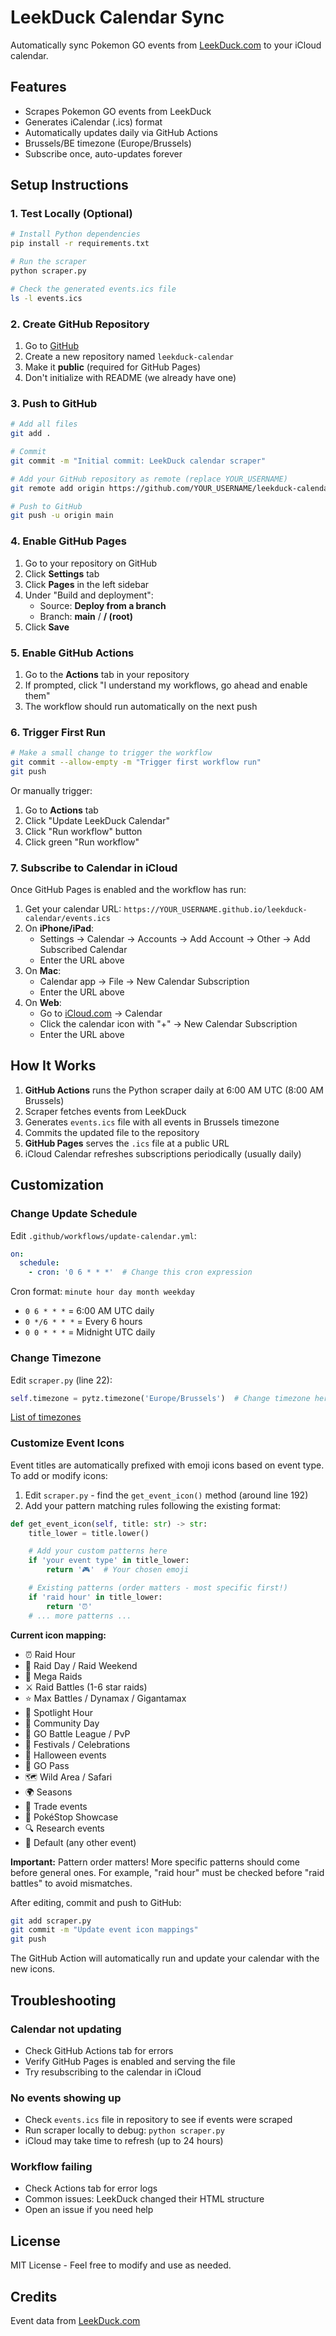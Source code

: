 # LeekDuck Calendar Sync

Automatically sync Pokemon GO events from [LeekDuck.com](https://leekduck.com/events/) to your iCloud calendar.

## Features

- Scrapes Pokemon GO events from LeekDuck
- Generates iCalendar (.ics) format
- Automatically updates daily via GitHub Actions
- Brussels/BE timezone (Europe/Brussels)
- Subscribe once, auto-updates forever

## Setup Instructions

### 1. Test Locally (Optional)

```bash
# Install Python dependencies
pip install -r requirements.txt

# Run the scraper
python scraper.py

# Check the generated events.ics file
ls -l events.ics
```

### 2. Create GitHub Repository

1. Go to [GitHub](https://github.com/new)
2. Create a new repository named `leekduck-calendar`
3. Make it **public** (required for GitHub Pages)
4. Don't initialize with README (we already have one)

### 3. Push to GitHub

```bash
# Add all files
git add .

# Commit
git commit -m "Initial commit: LeekDuck calendar scraper"

# Add your GitHub repository as remote (replace YOUR_USERNAME)
git remote add origin https://github.com/YOUR_USERNAME/leekduck-calendar.git

# Push to GitHub
git push -u origin main
```

### 4. Enable GitHub Pages

1. Go to your repository on GitHub
2. Click **Settings** tab
3. Click **Pages** in the left sidebar
4. Under "Build and deployment":
   - Source: **Deploy from a branch**
   - Branch: **main** / **/ (root)**
5. Click **Save**

### 5. Enable GitHub Actions

1. Go to the **Actions** tab in your repository
2. If prompted, click "I understand my workflows, go ahead and enable them"
3. The workflow should run automatically on the next push

### 6. Trigger First Run

```bash
# Make a small change to trigger the workflow
git commit --allow-empty -m "Trigger first workflow run"
git push
```

Or manually trigger:
1. Go to **Actions** tab
2. Click "Update LeekDuck Calendar"
3. Click "Run workflow" button
4. Click green "Run workflow"

### 7. Subscribe to Calendar in iCloud

Once GitHub Pages is enabled and the workflow has run:

1. Get your calendar URL: `https://YOUR_USERNAME.github.io/leekduck-calendar/events.ics`
2. On **iPhone/iPad**:
   - Settings → Calendar → Accounts → Add Account → Other → Add Subscribed Calendar
   - Enter the URL above
3. On **Mac**:
   - Calendar app → File → New Calendar Subscription
   - Enter the URL above
4. On **Web**:
   - Go to [iCloud.com](https://icloud.com) → Calendar
   - Click the calendar icon with "+" → New Calendar Subscription
   - Enter the URL above

## How It Works

1. **GitHub Actions** runs the Python scraper daily at 6:00 AM UTC (8:00 AM Brussels)
2. Scraper fetches events from LeekDuck
3. Generates `events.ics` file with all events in Brussels timezone
4. Commits the updated file to the repository
5. **GitHub Pages** serves the `.ics` file at a public URL
6. iCloud Calendar refreshes subscriptions periodically (usually daily)

## Customization

### Change Update Schedule

Edit `.github/workflows/update-calendar.yml`:

```yaml
on:
  schedule:
    - cron: '0 6 * * *'  # Change this cron expression
```

Cron format: `minute hour day month weekday`
- `0 6 * * *` = 6:00 AM UTC daily
- `0 */6 * * *` = Every 6 hours
- `0 0 * * *` = Midnight UTC daily

### Change Timezone

Edit `scraper.py` (line 22):

```python
self.timezone = pytz.timezone('Europe/Brussels')  # Change timezone here
```

[List of timezones](https://en.wikipedia.org/wiki/List_of_tz_database_time_zones)

### Customize Event Icons

Event titles are automatically prefixed with emoji icons based on event type. To add or modify icons:

1. Edit `scraper.py` - find the `get_event_icon()` method (around line 192)
2. Add your pattern matching rules following the existing format:

```python
def get_event_icon(self, title: str) -> str:
    title_lower = title.lower()

    # Add your custom patterns here
    if 'your event type' in title_lower:
        return '🎮'  # Your chosen emoji

    # Existing patterns (order matters - most specific first!)
    if 'raid hour' in title_lower:
        return '⏰'
    # ... more patterns ...
```

**Current icon mapping:**
- ⏰ Raid Hour
- 🎯 Raid Day / Raid Weekend
- 💫 Mega Raids
- ⚔️ Raid Battles (1-6 star raids)
- ⭐ Max Battles / Dynamax / Gigantamax
- 🔦 Spotlight Hour
- 👥 Community Day
- 🥊 GO Battle League / PvP
- 🎉 Festivals / Celebrations
- 🎃 Halloween events
- 🎫 GO Pass
- 🗺️ Wild Area / Safari
- 🌍 Seasons
- 🤝 Trade events
- 📸 PokéStop Showcase
- 🔍 Research events
- 📅 Default (any other event)

**Important:** Pattern order matters! More specific patterns should come before general ones. For example, "raid hour" must be checked before "raid battles" to avoid mismatches.

After editing, commit and push to GitHub:
```bash
git add scraper.py
git commit -m "Update event icon mappings"
git push
```

The GitHub Action will automatically run and update your calendar with the new icons.

## Troubleshooting

### Calendar not updating
- Check GitHub Actions tab for errors
- Verify GitHub Pages is enabled and serving the file
- Try resubscribing to the calendar in iCloud

### No events showing up
- Check `events.ics` file in repository to see if events were scraped
- Run scraper locally to debug: `python scraper.py`
- iCloud may take time to refresh (up to 24 hours)

### Workflow failing
- Check Actions tab for error logs
- Common issues: LeekDuck changed their HTML structure
- Open an issue if you need help

## License

MIT License - Feel free to modify and use as needed.

## Credits

Event data from [LeekDuck.com](https://leekduck.com/)
